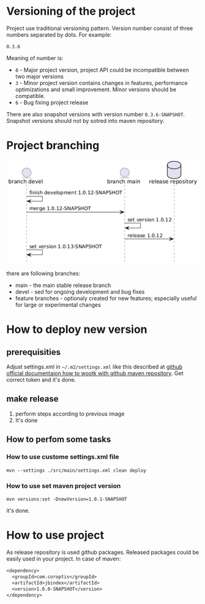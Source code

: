 # Versioning of the project

Project use traditional versioning pattern. Version number consist of three numbers separated by dots. For example:

```
0.3.6
```

Meaning of number is:
* `0` - Major project version, project API could be incompatible between two major versions
* `3` - Minor project version contains changes in features, performance optimizations and small improvement. Minor versions should be compatible.
* `6` - Bug fixing project release

There are also snapshot versions with version number `0.3.6-SNAPSHOT`. Snapshot versions should not by sotred into maven repository.

# Project branching

![project branching](./images/branching.png)

there are following branches:
- main - the main stable release branch
- devel - sed for ongoing development and bug fixes
- feature branches - optionaly created for new features; especially useful for large or experimental changes

# How to deploy new version

## prerequisities
 Adjust settings.xml in `~/.m2/settings.xml` like this described at [github official documentaion how to wootk with github maven repository](https://docs.github.com/en/packages/working-with-a-github-packages-registry/working-with-the-apache-maven-registry). Get correct token and it's done.

## make release

1) perform steps according to previous image
2) It's done

## How to perfom some tasks

### How to use custome settings.xml file

```
mvn --settings ./src/main/settings.xml clean deploy
```

### How to use set maven project version

```
mvn versions:set -DnewVersion=1.0.1-SNAPSHOT
```

it's done.



# How to use project

As release repository is used github packages. Released packages could be easily used in your project. In case of maven:

```
<dependency>
  <groupId>com.coroptis</groupId>
  <artifactId>jbindex</artifactId>
  <version>1.0.0-SNAPSHOT</version>
</dependency>
```
